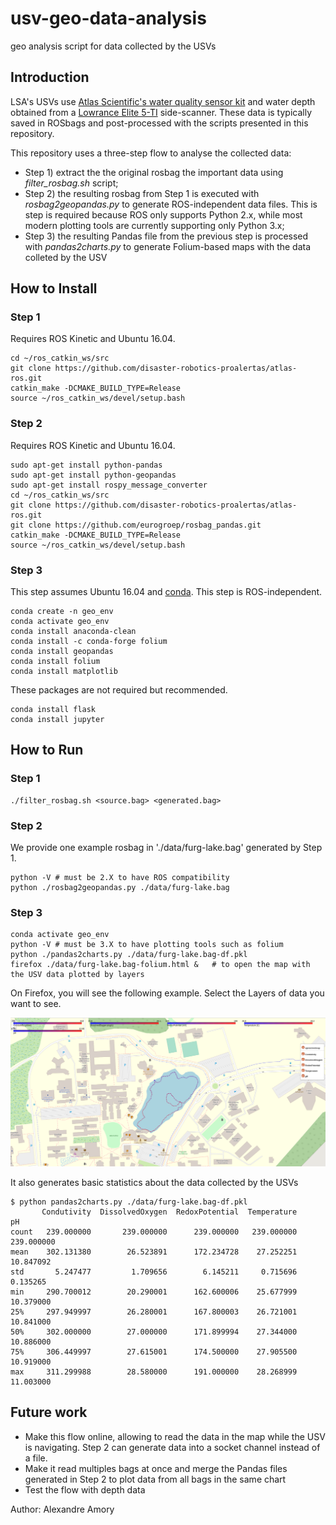 # usv-geo-data-analysis
geo analysis script for data collected by the USVs 

## Introduction

LSA's USVs use [Atlas Scientific's water quality sensor kit](https://www.atlas-scientific.com/product_pages/kits/env-sds-kit.html) and water depth obtained from a [Lowrance Elite 5-TI](https://www.lowrance.com/lowrance/type/fishfinders-chartplotters/elite-5-ti-no-xdcr) side-scanner. These data is typically saved in ROSbags and post-processed with the scripts presented in this repository.

This repository uses a three-step flow to analyse the collected data:
 * Step 1) extract the the original rosbag the important data using *filter_rosbag.sh* script;
 * Step 2) the resulting rosbag from Step 1 is executed with *rosbag2geopandas.py* to generate ROS-independent data files. This is step is required because ROS only supports Python 2.x, while most modern plotting tools are currently supporting only Python 3.x;
 * Step 3) the resulting Pandas file from the previous step is processed with *pandas2charts.py* to generate Folium-based maps with the data colleted by the USV

## How to Install

### Step 1

Requires ROS Kinetic and Ubuntu 16.04.

```
cd ~/ros_catkin_ws/src
git clone https://github.com/disaster-robotics-proalertas/atlas-ros.git
catkin_make -DCMAKE_BUILD_TYPE=Release
source ~/ros_catkin_ws/devel/setup.bash
```

### Step 2

Requires ROS Kinetic and Ubuntu 16.04.

```
sudo apt-get install python-pandas
sudo apt-get install python-geopandas
sudo apt-get install rospy_message_converter
cd ~/ros_catkin_ws/src
git clone https://github.com/disaster-robotics-proalertas/atlas-ros.git
git clone https://github.com/eurogroep/rosbag_pandas.git
catkin_make -DCMAKE_BUILD_TYPE=Release
source ~/ros_catkin_ws/devel/setup.bash
```
### Step 3

This step assumes Ubuntu 16.04 and [conda](https://docs.conda.io/projects/conda/en/latest/user-guide/install/linux.html).
This step is ROS-independent.

```
conda create -n geo_env
conda activate geo_env
conda install anaconda-clean
conda install -c conda-forge folium
conda install geopandas
conda install folium
conda install matplotlib
```

These packages are not required but recommended.

```
conda install flask
conda install jupyter
```


## How to Run

### Step 1
 
```
./filter_rosbag.sh <source.bag> <generated.bag>
```

### Step 2

We provide one example rosbag in './data/furg-lake.bag' generated by Step 1.  

```
python -V # must be 2.X to have ROS compatibility
python ./rosbag2geopandas.py ./data/furg-lake.bag
```

### Step 3
 
```
conda activate geo_env
python -V # must be 3.X to have plotting tools such as folium 
python ./pandas2charts.py ./data/furg-lake.bag-df.pkl
firefox ./data/furg-lake.bag-folium.html &   # to open the map with the USV data plotted by layers
```

On Firefox, you will see the following example. Select the Layers of data you want to see.

![3](./data/furg.png)

It also generates basic statistics about the data collected by the USVs

```
$ python pandas2charts.py ./data/furg-lake.bag-df.pkl
       Condutivity  DissolvedOxygen  RedoxPotential  Temperature          pH
count   239.000000       239.000000      239.000000   239.000000  239.000000
mean    302.131380        26.523891      172.234728    27.252251   10.847092
std       5.247477         1.709656        6.145211     0.715696    0.135265
min     290.700012        20.290001      162.600006    25.677999   10.379000
25%     297.949997        26.280001      167.800003    26.721001   10.841000
50%     302.000000        27.000000      171.899994    27.344000   10.886000
75%     306.449997        27.615001      174.500000    27.905500   10.919000
max     311.299988        28.580000      191.000000    28.268999   11.003000
```


## Future work

* Make this flow online, allowing to read the data in the map while the USV is navigating. Step 2 can generate data into a socket channel instead of a file.
* Make it read multiples bags at once and merge the Pandas files generated in Step 2 to plot data from all bags in the same chart
* Test the flow with depth data

Author: Alexandre Amory
